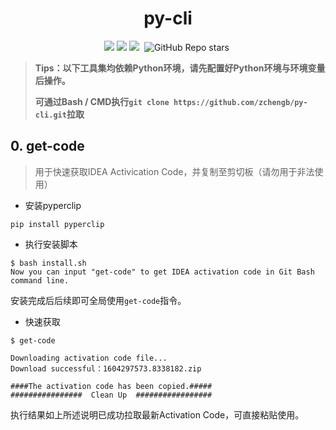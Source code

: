 <h1 align="center">py-cli</h1>

<p align="center"><img src="https://img.shields.io/badge/author-zchengb-%230C7DBE"/>&nbsp;<img src="https://img.shields.io/badge/python-v3.8-blue"/>&nbsp;<img src="https://img.shields.io/badge/license-MIT-green"/>&nbsp;
<img alt="GitHub Repo stars" src="https://img.shields.io/github/stars/zchengb/py-cli?style=social"/>&nbsp;</p>

>**Tips：以下工具集均依赖Python环境，请先配置好Python环境与环境变量后操作。**
>
>**可通过Bash / CMD执行`git clone https://github.com/zchengb/py-cli.git`拉取**

## 0. get-code

>用于快速获取IDEA Activication Code，并复制至剪切板（请勿用于非法使用）

- 安装pyperclip

```shell
pip install pyperclip
```

- 执行安装脚本

```shell
$ bash install.sh
Now you can input "get-code" to get IDEA activation code in Git Bash command line.
```

安装完成后后续即可全局使用`get-code`指令。

- 快速获取

```shell
$ get-code

Downloading activation code file...
Download successful：1604297573.8338182.zip

####The activation code has been copied.#####
################  Clean Up  #################
```

执行结果如上所述说明已成功拉取最新Activation Code，可直接粘贴使用。

